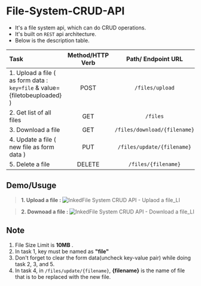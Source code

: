 # File-System-CRUD-API
- It's a file system api, which can do CRUD operations. 
- It's built on `REST` api architecture.
- Below is the description table.


|   Task       |     Method/HTTP Verb      |    Path/ Endpoint URL      |
| :---------   |     :--------------:      |     :---------------:      |
| 1. Upload a file ( as form data : `key=file` & value={filetobeuploaded} ) |POST |  `/files/upload`  |
| 2. Get list of all files                                                    | GET  |  `/files`        |
| 3. Download a file                                                          | GET  | `/files/download/{filename}`  |
| 4. Update a file  ( new file as form data )                                 | PUT  | `/files/update/{filename}`  |
| 5. Delete a file                                                            | DELETE | `/files/{filename}` |


## Demo/Usuge
> **1. Upload a file :**
![InkedFile System CRUD API - Uplaod a file_LI](https://user-images.githubusercontent.com/94619482/159142364-e5aa5309-6412-4f74-bdad-264b3739d130.jpg)

> **2. Downoad a file :**
![InkedFile System CRUD API - Download a file_LI](https://user-images.githubusercontent.com/94619482/159142370-b32b1d02-dd6a-4567-a17e-64a746d45296.jpg)

## Note 
1. File Size Limit is **10MB** .
2. In task 1, key must be named as **"file"** 
3. Don't forget to clear the form data(uncheck key-value pair) while doing task 2, 3, and 5.
4. In task 4, in `/files/update/{filename}`, **{filename}** is the name of file that is to be replaced with the new file.
